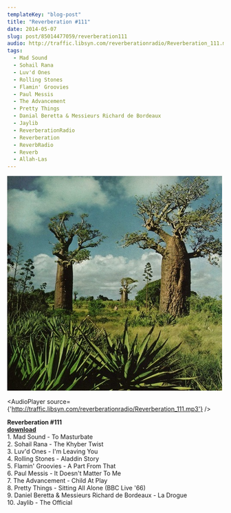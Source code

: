 ```yaml
---
templateKey: "blog-post"
title: "Reverberation #111"
date: 2014-05-07
slug: post/85014477059/reverberation111
audio: http://traffic.libsyn.com/reverberationradio/Reverberation_111.mp3
tags:
  - Mad Sound
  - Sohail Rana
  - Luv'd Ones
  - Rolling Stones
  - Flamin' Groovies
  - Paul Messis
  - The Advancement
  - Pretty Things
  - Danial Beretta & Messieurs Richard de Bordeaux
  - Jaylib
  - ReverberationRadio
  - Reverberation
  - ReverbRadio
  - Reverb
  - Allah-Las
---
```


![Reverberation #111](../images/247f10d2a06cd034c8a259e24a33636512368026a24fc0963a52c8ccae1811cf.jpg)

<AudioPlayer source={'http://traffic.libsyn.com/reverberationradio/Reverberation_111.mp3'} />

<p><strong>Reverberation #111</strong><br /><strong> <a href="http://traffic.libsyn.com/reverberationradio/Reverberation_111.mp3" title="download" target="_blank">download<br /></a></strong>1. Mad Sound - To Masturbate<br />2. Sohail Rana - The Khyber Twist<br />3. Luv'd Ones - I'm Leaving You<br />4. Rolling Stones - Aladdin Story<br />5. Flamin' Groovies - A Part From That<br />6. Paul Messis - It Doesn't Matter To Me<br />7. The Advancement - Child At Play<br />8. Pretty Things - Sitting All Alone (BBC Live '66)<br />9. Daniel Beretta &amp; Messieurs Richard de Bordeaux - La Drogue<br />10. Jaylib - The Official</p>
